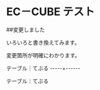﻿EC－CUBE テスト
===============

##変更しました

いろいろと書き換えてみます。

変更箇所が明確にわかります。

テーブル｜てぶる
-----+------

テーブル｜てぶる